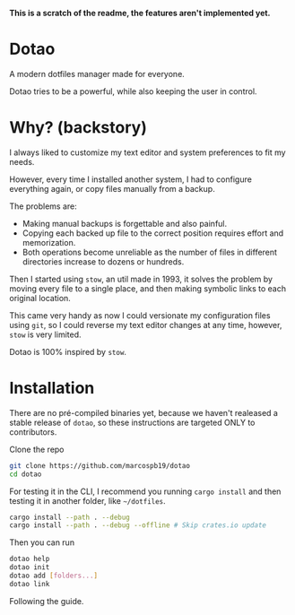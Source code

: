 **This is a scratch of the readme, the features aren't implemented yet.**

# Dotao
A modern dotfiles manager made for everyone.

Dotao tries to be a powerful, while also keeping the user in control.

# Why? (backstory)
I always liked to customize my text editor and system preferences to fit my needs.

However, every time I installed another system, I had to configure everything again, or copy files manually from a backup.

The problems are:
 - Making manual backups is forgettable and also painful.
 - Copying each backed up file to the correct position requires effort and memorization.
 - Both operations become unreliable as the number of files in different directories increase to dozens or hundreds.

Then I started using `stow`, an util made in 1993, it solves the problem by moving every file to a single place, and then making symbolic links to each original location.

This came very handy as now I could versionate my configuration files using `git`, so I could reverse my text editor changes at any time, however, `stow` is very limited.

Dotao is 100% inspired by `stow`.

# Installation
There are no pré-compiled binaries yet, because we haven't realeased a stable release of `dotao`, so these instructions are targeted ONLY to contributors.

Clone the repo
```sh
git clone https://github.com/marcospb19/dotao
cd dotao
```

For testing it in the CLI, I recommend you running `cargo install` and then testing it in another folder, like `~/dotfiles`.
```sh
cargo install --path . --debug
cargo install --path . --debug --offline # Skip crates.io update
```

Then you can run

```sh
dotao help
dotao init
dotao add [folders...]
dotao link
```

Following the guide.
